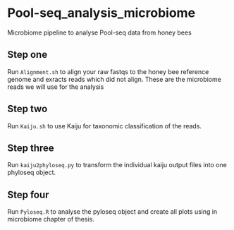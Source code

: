 # Pool-seq_analysis_microbiome
Microbiome pipeline to analyse Pool-seq data from honey bees

## Step one
Run ```Alignment.sh``` to align your raw fastqs to the honey bee reference genome and exracts 
reads which did not align. These are the microbiome reads we will use for the analysis

## Step two

Run ```Kaiju.sh``` to use Kaiju for taxonomic classification of the reads.

## Step three

Run ```kaiju2phyloseq.py``` to transform the individual kaiju output files into one phyloseq object.

## Step four

Run ```Pyloseq.R``` to analyse the pyloseq object and create all plots using in microbiome chapter of thesis.
